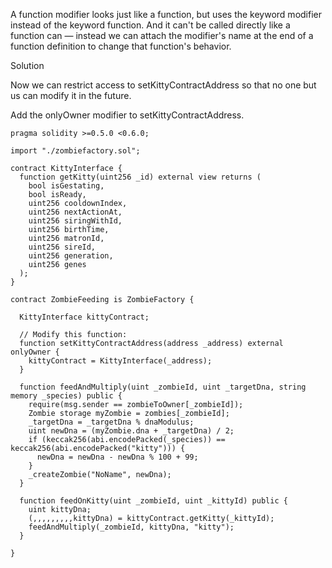 
A function modifier looks just like a function, but uses the keyword modifier instead of the keyword function. And it can't be called directly like a function can — instead we can attach the modifier's name at the end of a function definition to change that function's behavior.

Solution

Now we can restrict access to setKittyContractAddress so that no one but us can modify it in the future.

Add the onlyOwner modifier to setKittyContractAddress.

```
pragma solidity >=0.5.0 <0.6.0;

import "./zombiefactory.sol";

contract KittyInterface {
  function getKitty(uint256 _id) external view returns (
    bool isGestating,
    bool isReady,
    uint256 cooldownIndex,
    uint256 nextActionAt,
    uint256 siringWithId,
    uint256 birthTime,
    uint256 matronId,
    uint256 sireId,
    uint256 generation,
    uint256 genes
  );
}

contract ZombieFeeding is ZombieFactory {

  KittyInterface kittyContract;

  // Modify this function:
  function setKittyContractAddress(address _address) external onlyOwner {
    kittyContract = KittyInterface(_address);
  }

  function feedAndMultiply(uint _zombieId, uint _targetDna, string memory _species) public {
    require(msg.sender == zombieToOwner[_zombieId]);
    Zombie storage myZombie = zombies[_zombieId];
    _targetDna = _targetDna % dnaModulus;
    uint newDna = (myZombie.dna + _targetDna) / 2;
    if (keccak256(abi.encodePacked(_species)) == keccak256(abi.encodePacked("kitty"))) {
      newDna = newDna - newDna % 100 + 99;
    }
    _createZombie("NoName", newDna);
  }

  function feedOnKitty(uint _zombieId, uint _kittyId) public {
    uint kittyDna;
    (,,,,,,,,,kittyDna) = kittyContract.getKitty(_kittyId);
    feedAndMultiply(_zombieId, kittyDna, "kitty");
  }

}
```
